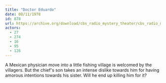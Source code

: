 ```yaml
---
title: "Doctor Eduardo"
date: 08/11/1978
id: 878
url: https://archive.org/download/cbs_radio_mystery_theater/cbs_radio_mystery_theater-0851-0900.zip/cbs_radio_mystery_theater-0851-0900%2Fcbsrmt_0878_doctor_eduardo.mp3
actors:
  - 27
  - 274
  - 16
  - 95
  - 126
---
```

A Mexican physician move into a little fishing village is welcomed by the villagers. But the chief's son takes an intense dislike towards him for having amorous intentions towards his sister. Will he end up killing him for it?